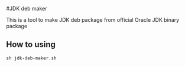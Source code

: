 #JDK deb maker

This is a tool to make JDK deb package from official Oracle JDK binary package

## How to using

```
sh jdk-deb-maker.sh
```

